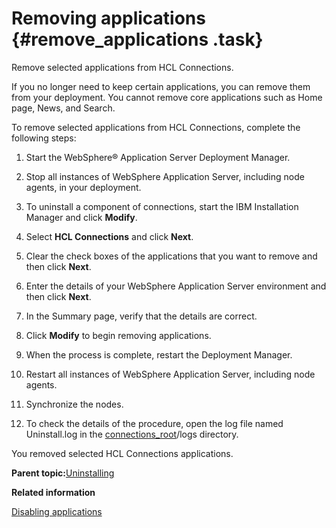 # Removing applications {#remove_applications .task}

Remove selected applications from HCL Connections.

If you no longer need to keep certain applications, you can remove them from your deployment. You cannot remove core applications such as Home page, News, and Search.

To remove selected applications from HCL Connections, complete the following steps:

1.  Start the WebSphere® Application Server Deployment Manager.

2.  Stop all instances of WebSphere Application Server, including node agents, in your deployment.

3.  To uninstall a component of connections, start the IBM Installation Manager and click **Modify**.

4.  Select **HCL Connections** and click **Next**.

5.  Clear the check boxes of the applications that you want to remove and then click **Next**.

6.  Enter the details of your WebSphere Application Server environment and then click **Next**.

7.  In the Summary page, verify that the details are correct.

8.  Click **Modify** to begin removing applications.

9.  When the process is complete, restart the Deployment Manager.

10. Restart all instances of WebSphere Application Server, including node agents.

11. Synchronize the nodes.

12. To check the details of the procedure, open the log file named Uninstall.log in the [connections\_root](../plan/i_ovr_r_directory_conventions.md)/logs directory.


You removed selected HCL Connections applications.

**Parent topic:**[Uninstalling](../install/t_uninstall_over.md)

**Related information**  


[Disabling applications](../admin/t_admin_common_turning_off.md)

